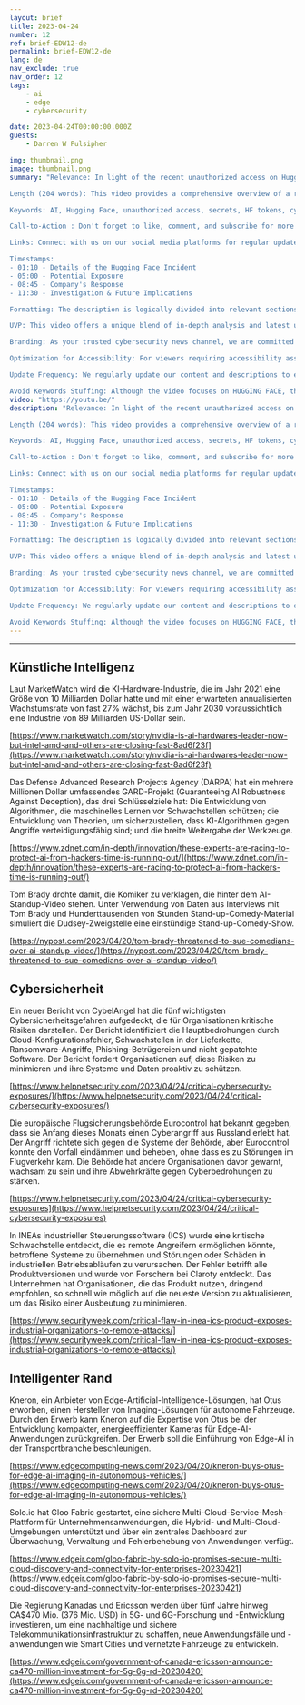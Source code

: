 ```yaml
---
layout: brief
title: 2023-04-24
number: 12
ref: brief-EDW12-de
permalink: brief-EDW12-de
lang: de
nav_exclude: true
nav_order: 12
tags:
    - ai
    - edge
    - cybersecurity

date: 2023-04-24T00:00:00.000Z
guests:
    - Darren W Pulsipher

img: thumbnail.png
image: thumbnail.png
summary: "Relevance: In light of the recent unauthorized access on Hugging Face's Spaces platform, we've created this informative video to dive deeper into the event, the potential exposure of certain secrets, and the company's prompt response. We'll also discuss why AI-as-a-Service platforms are becoming significant targets for cyber-attackers.

Length (204 words): This video provides a comprehensive overview of a recent security incident at Hugging Face's AI platform. You'll gain insights on how unauthorized access could expose certain secrets, the company's reaction in revoking affected HF tokens, and the recommended steps for users to refresh their keys and switch to fine-grain access tokens. We'll further explore an unfolding investigation and why AI platforms represent an increasingly attractive target for cyber attackers.

Keywords: AI, Hugging Face, unauthorized access, secrets, HF tokens, cyber attackers

Call-to-Action : Don't forget to like, comment, and subscribe for more in-depth analyses of pertinent cybersecurity issues. Visit our website for more resources.

Links: Connect with us on our social media platforms for regular updates or visit our website [insert website link] for more on this and other related topics. 

Timestamps:
- 01:10 - Details of the Hugging Face Incident
- 05:00 - Potential Exposure
- 08:45 - Company's Response
- 11:30 - Investigation & Future Implications

Formatting: The description is logically divided into relevant sections that are easy to read and understand. 

UVP: This video offers a unique blend of in-depth analysis and latest updates on recent occurrences in the tech and cyber security world. 

Branding: As your trusted cybersecurity news channel, we are committed to keeping you informed and safe in the digital world.

Optimization for Accessibility: For viewers requiring accessibility assistance, we offer a text version of our video content on our website [insert website link].

Update Frequency: We regularly update our content and descriptions to ensure we provide our viewers with the most accurate and relevant information. 

Avoid Keywords Stuffing: Although the video focuses on HUGGING FACE, this description maintains relevance without an overuse of keywords.Blog: https://embracingdigital.org/brief-EDW70-frPodcast: https://share.transistor.fm/s/864bee12"
video: "https://youtu.be/"
description: "Relevance: In light of the recent unauthorized access on Hugging Face's Spaces platform, we've created this informative video to dive deeper into the event, the potential exposure of certain secrets, and the company's prompt response. We'll also discuss why AI-as-a-Service platforms are becoming significant targets for cyber-attackers.

Length (204 words): This video provides a comprehensive overview of a recent security incident at Hugging Face's AI platform. You'll gain insights on how unauthorized access could expose certain secrets, the company's reaction in revoking affected HF tokens, and the recommended steps for users to refresh their keys and switch to fine-grain access tokens. We'll further explore an unfolding investigation and why AI platforms represent an increasingly attractive target for cyber attackers.

Keywords: AI, Hugging Face, unauthorized access, secrets, HF tokens, cyber attackers

Call-to-Action : Don't forget to like, comment, and subscribe for more in-depth analyses of pertinent cybersecurity issues. Visit our website for more resources.

Links: Connect with us on our social media platforms for regular updates or visit our website [insert website link] for more on this and other related topics. 

Timestamps:
- 01:10 - Details of the Hugging Face Incident
- 05:00 - Potential Exposure
- 08:45 - Company's Response
- 11:30 - Investigation & Future Implications

Formatting: The description is logically divided into relevant sections that are easy to read and understand. 

UVP: This video offers a unique blend of in-depth analysis and latest updates on recent occurrences in the tech and cyber security world. 

Branding: As your trusted cybersecurity news channel, we are committed to keeping you informed and safe in the digital world.

Optimization for Accessibility: For viewers requiring accessibility assistance, we offer a text version of our video content on our website [insert website link].

Update Frequency: We regularly update our content and descriptions to ensure we provide our viewers with the most accurate and relevant information. 

Avoid Keywords Stuffing: Although the video focuses on HUGGING FACE, this description maintains relevance without an overuse of keywords.Blog: https://embracingdigital.org/brief-EDW70-frPodcast: https://share.transistor.fm/s/864bee12"
---
```






---


## Künstliche Intelligenz

Laut MarketWatch wird die KI-Hardware-Industrie, die im Jahr 2021 eine Größe von 10 Milliarden Dollar hatte und mit einer erwarteten annualisierten Wachstumsrate von fast 27% wächst, bis zum Jahr 2030 voraussichtlich eine Industrie von 89 Milliarden US-Dollar sein.

[https://www.marketwatch.com/story/nvidia-is-ai-hardwares-leader-now-but-intel-amd-and-others-are-closing-fast-8ad6f23f](https://www.marketwatch.com/story/nvidia-is-ai-hardwares-leader-now-but-intel-amd-and-others-are-closing-fast-8ad6f23f)

Das Defense Advanced Research Projects Agency (DARPA) hat ein mehrere Millionen Dollar umfassendes GARD-Projekt (Guaranteeing AI Robustness Against Deception), das drei Schlüsselziele hat: Die Entwicklung von Algorithmen, die maschinelles Lernen vor Schwachstellen schützen; die Entwicklung von Theorien, um sicherzustellen, dass KI-Algorithmen gegen Angriffe verteidigungsfähig sind; und die breite Weitergabe der Werkzeuge.

[https://www.zdnet.com/in-depth/innovation/these-experts-are-racing-to-protect-ai-from-hackers-time-is-running-out/](https://www.zdnet.com/in-depth/innovation/these-experts-are-racing-to-protect-ai-from-hackers-time-is-running-out/)

Tom Brady drohte damit, die Komiker zu verklagen, die hinter dem AI-Standup-Video stehen. Unter Verwendung von Daten aus Interviews mit Tom Brady und Hunderttausenden von Stunden Stand-up-Comedy-Material simuliert die Dudsey-Zweigstelle eine einstündige Stand-up-Comedy-Show.

[https://nypost.com/2023/04/20/tom-brady-threatened-to-sue-comedians-over-ai-standup-video/](https://nypost.com/2023/04/20/tom-brady-threatened-to-sue-comedians-over-ai-standup-video/)

## Cybersicherheit

Ein neuer Bericht von CybelAngel hat die fünf wichtigsten Cybersicherheitsgefahren aufgedeckt, die für Organisationen kritische Risiken darstellen. Der Bericht identifiziert die Hauptbedrohungen durch Cloud-Konfigurationsfehler, Schwachstellen in der Lieferkette, Ransomware-Angriffe, Phishing-Betrügereien und nicht gepatchte Software. Der Bericht fordert Organisationen auf, diese Risiken zu minimieren und ihre Systeme und Daten proaktiv zu schützen.

[https://www.helpnetsecurity.com/2023/04/24/critical-cybersecurity-exposures/](https://www.helpnetsecurity.com/2023/04/24/critical-cybersecurity-exposures/)

Die europäische Flugsicherungsbehörde Eurocontrol hat bekannt gegeben, dass sie Anfang dieses Monats einen Cyberangriff aus Russland erlebt hat. Der Angriff richtete sich gegen die Systeme der Behörde, aber Eurocontrol konnte den Vorfall eindämmen und beheben, ohne dass es zu Störungen im Flugverkehr kam. Die Behörde hat andere Organisationen davor gewarnt, wachsam zu sein und ihre Abwehrkräfte gegen Cyberbedrohungen zu stärken.

[https://www.helpnetsecurity.com/2023/04/24/critical-cybersecurity-exposures](https://www.helpnetsecurity.com/2023/04/24/critical-cybersecurity-exposures)

In INEAs industrieller Steuerungssoftware (ICS) wurde eine kritische Schwachstelle entdeckt, die es remote Angreifern ermöglichen könnte, betroffene Systeme zu übernehmen und Störungen oder Schäden in industriellen Betriebsabläufen zu verursachen. Der Fehler betrifft alle Produktversionen und wurde von Forschern bei Claroty entdeckt. Das Unternehmen hat Organisationen, die das Produkt nutzen, dringend empfohlen, so schnell wie möglich auf die neueste Version zu aktualisieren, um das Risiko einer Ausbeutung zu minimieren.

[https://www.securityweek.com/critical-flaw-in-inea-ics-product-exposes-industrial-organizations-to-remote-attacks/](https://www.securityweek.com/critical-flaw-in-inea-ics-product-exposes-industrial-organizations-to-remote-attacks/)

## Intelligenter Rand

Kneron, ein Anbieter von Edge-Artificial-Intelligence-Lösungen, hat Otus erworben, einen Hersteller von Imaging-Lösungen für autonome Fahrzeuge. Durch den Erwerb kann Kneron auf die Expertise von Otus bei der Entwicklung kompakter, energieeffizienter Kameras für Edge-AI-Anwendungen zurückgreifen. Der Erwerb soll die Einführung von Edge-AI in der Transportbranche beschleunigen.

[https://www.edgecomputing-news.com/2023/04/20/kneron-buys-otus-for-edge-ai-imaging-in-autonomous-vehicles/](https://www.edgecomputing-news.com/2023/04/20/kneron-buys-otus-for-edge-ai-imaging-in-autonomous-vehicles/)

Solo.io hat Gloo Fabric gestartet, eine sichere Multi-Cloud-Service-Mesh-Plattform für Unternehmensanwendungen, die Hybrid- und Multi-Cloud-Umgebungen unterstützt und über ein zentrales Dashboard zur Überwachung, Verwaltung und Fehlerbehebung von Anwendungen verfügt.

[https://www.edgeir.com/gloo-fabric-by-solo-io-promises-secure-multi-cloud-discovery-and-connectivity-for-enterprises-20230421](https://www.edgeir.com/gloo-fabric-by-solo-io-promises-secure-multi-cloud-discovery-and-connectivity-for-enterprises-20230421)

Die Regierung Kanadas und Ericsson werden über fünf Jahre hinweg CA$470 Mio. (376 Mio. USD) in 5G- und 6G-Forschung und -Entwicklung investieren, um eine nachhaltige und sichere Telekommunikationsinfrastruktur zu schaffen, neue Anwendungsfälle und -anwendungen wie Smart Cities und vernetzte Fahrzeuge zu entwickeln.

[https://www.edgeir.com/government-of-canada-ericsson-announce-ca470-million-investment-for-5g-6g-rd-20230420](https://www.edgeir.com/government-of-canada-ericsson-announce-ca470-million-investment-for-5g-6g-rd-20230420)



